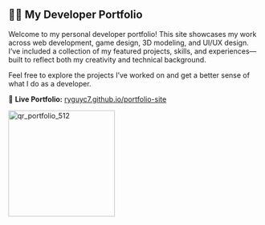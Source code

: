 ## 👨‍💻 My Developer Portfolio

Welcome to my personal developer portfolio! This site showcases my work across web development, game design, 3D modeling, and UI/UX design. I’ve included a collection of my featured projects, skills, and experiences—built to reflect both my creativity and technical background.

Feel free to explore the projects I’ve worked on and get a better sense of what I do as a developer.

🔗 **Live Portfolio:** [ryguyc7.github.io/portfolio-site](https://ryguyc7.github.io/portfolio-site)


<img width="212" height="212" alt="qr_portfolio_512" src="https://github.com/user-attachments/assets/0401f936-bf6f-44a5-b6b9-5a6cf9cbbd5a" />
